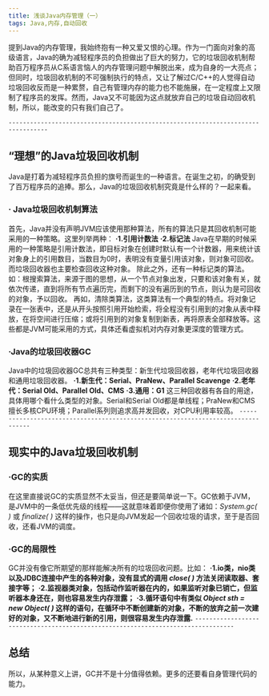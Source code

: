 ```yaml
---
title: 浅谈Java内存管理（一）
tags: Java,内存,自动回收
---
```



提到Java的内存管理，我始终抱有一种又爱又恨的心理。作为一门面向对象的高级语言，Java的确为减轻程序员的负担做出了巨大的努力，它的垃圾回收机制帮助百万程序员从C系语言恼人的内存管理问题中解脱出来，成为自身的一大亮点；但同时，垃圾回收机制的不可强制执行的特点，又让了解过C/C++的人觉得自动垃圾回收反而是一种累赘，自己有管理内存的能力也不能施展，在一定程度上又限制了程序员的发挥。然而，Java又不可能因为这点就放弃自己的垃圾自动回收机制，所以，能改变的只有我们自己了。

`---------------------------------------------------------------------------------`
## “理想”的Java垃圾回收机制
Java是打着为减轻程序员负担的旗号而诞生的一种语言。在诞生之初，的确受到了百万程序员的追捧。那么，Java的垃圾回收机制究竟是什么样的？一起来看。

### · Java垃圾回收机制算法
首先，Java并没有声明JVM应该使用那种算法，所有的算法只是其回收机制可能采用的一种策略。这里列举两种：
__·1.引用计数法__
__·2.标记法__
Java在早期的时候采用的一种策略是引用计数法，即目标对象在创建时默认有一个计数器，用来统计该对象身上的引用数目，当数目为0时，表明没有变量引用该对象，则对象可回收。而垃圾回收器也主要检查回收这种对象。
除此之外，还有一种标记类的算法。
如：根搜索算法，来源于图的思想，从一个节点对象出发，只要和该对象有关，就依次传递，直到将所有节点遍历完，而剩下的没有遍历到的节点，则认为是可回收的对象，予以回收。
再如，清除类算法，这类算法有一个典型的特点。将对象记录在一张表中，还是从开头按照引用开始检索，将全程没有引用到的对象从表中释放，在将空间进行压缩；或将引用到的对象复制到新表，再将原表全部释放等。这些都是JVM可能采用的方式，具体还看虚拟机对内存对象更深度的管理方式。
### ·Java的垃圾回收器GC
Java中的垃圾回收器GC总共有三种类型：新生代垃圾回收器，老年代垃圾回收器和通用垃圾回收器。
__·1.新生代：Serial、PraNew、Parallel Scavenge__
__·2.老年代：Serial Old、Parallel Old、CMS__
__·3.通用：G1__
这三种回收器有各自的用途，具体用哪个看什么类型的对象。Serial和Serial Old都是单线程；PraNew和CMS擅长多核CPU环境；Parallel系列则追求高并发回收，对CPU利用率较高。
`---------------------------------------------------------------------------------`
## 现实中的Java垃圾回收机制
### ·GC的实质
在这里直接说GC的实质显然不太妥当，但还是要简单说一下。GC依赖于JVM，是JVM中的一条低优先级的线程——这就意味着即便你使用了诸如：*System.gc( )* 或 *finalize( )* 这样的操作，也只是向JVM发起一个回收垃圾的请求，至于是否回收，还看JVM的调度。
### ·GC的局限性
GC并没有像它所期望的那样能解决所有的垃圾回收问题。比如：
__·1.io类，nio类以及JDBC连接中产生的各种对象，没有显式的调用 *close( )* 方法关闭读取器、套接字等；__
__·2.监视器类对象，包括动作监听器在内的，如果监听对象已销亡，但监听器本身还在，则也容易发生内存泄露；__
__·3.循环语句中有类似 *Object sth = new Object( )* 这样的语句，在循环中不断创建新的对象，不断的放弃之前一次建好的对象，又不断地进行新的引用，则很容易发生内存泄露.__
`---------------------------------------------------------------------------------`
## 总结
所以，从某种意义上讲，GC并不是十分值得依赖。更多的还要看自身管理代码的能力。






















